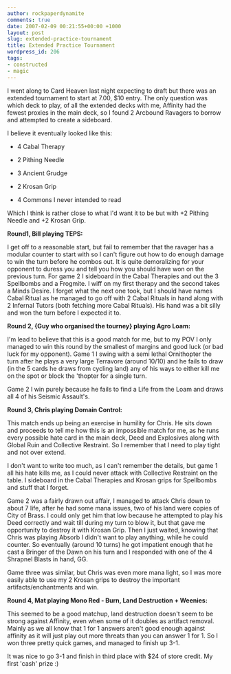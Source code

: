 ```yaml
---
author: rockpaperdynamite
comments: true
date: 2007-02-09 00:21:55+00:00 +1000
layout: post
slug: extended-practice-tournament
title: Extended Practice Tournament
wordpress_id: 206
tags:
- constructed
- magic 
---
```


I went along to Card Heaven last night expecting to draft but there was an extended tournament to start at 7.00, $10 entry. The only question was which deck to play, of all the extended decks with me, Affinity had the fewest proxies in the main deck, so I found 2 Arcbound Ravagers to borrow and attempted to create a sideboard.

I believe it eventually looked like this:
	
  * 4 Cabal Therapy

	
  * 2 Pithing Needle

	
  * 3 Ancient Grudge

	
  * 2 Krosan Grip

	
  * 4 Commons I never intended to read


Which I think is rather close to what I'd want it to be but with +2 Pithing Needle and +2 Krosan Grip.<!-- more -->

**Round1, Bill playing TEPS:**

I get off to a reasonable start, but fail to remember that the ravager has a modular counter to start with so I can't figure out how to do enough damage to win the turn before he combos out. It is quite demoralizing for your opponent to duress you and tell you how you should have won on the previous turn.
For game 2 I sideboard in the Cabal Therapies and out the 3 Spellbombs and a Frogmite. I wiff on my first therapy and the second takes a Minds Desire. I forget what the next one took, but I should have names Cabal Ritual as he managed to go off with 2 Cabal Rituals in hand along with 2 Infernal Tutors (both fetching more Cabal Rituals). His hand was a bit silly and won the turn before I expected it to.

**Round 2, {Guy who organised the tourney} playing Agro Loam:**

I'm lead to believe that this is a good match for me, but to my POV I only managed to win this round by the smallest of margins and good luck (or bad luck for my opponent). Game 1 I swing with a semi lethal Ornithopter the turn after he plays a very large Terravore (around 10/10) and he fails to draw (in the 5 cards he draws from cycling land) any of his ways to either kill me on the spot or block the 'thopter for a single turn.

Game 2 I win purely because he fails to find a Life from the Loam and draws all 4 of his Seismic Assault's.

**Round 3, Chris playing Domain Control:**

This match ends up being an exercise in humility for Chris. He sits down and proceeds to tell me how this is an impossible match for me, as he runs every possible hate card in the main deck, Deed and Explosives along with Global Ruin and Collective Restraint. So I remember that I need to play tight and not over extend.

I don't want to write too much, as I can't remember the details, but game 1 all his hate kills me, as I could never attack with Collective Restraint on the table. I sideboard in the Cabal Therapies and Krosan grips for Spellbombs and stuff that I forget.

Game 2 was a fairly drawn out affair, I managed to attack Chris down to about 7 life, after he had some mana issues, two of his land were copies of City of Brass. I could only get him that low because he attempted to play his Deed correctly and wait till during my turn to blow it, but that gave me opportunity to destroy it with Krosan Grip. Then I just waited, knowing that Chris was playing Absorb I didn't want to play anything, while he could counter. So eventually (around 10 turns) he got impatient enough that he cast a Bringer of the Dawn on his turn and I responded with one of the 4 Shrapnel Blasts in hand, GG.

Game three was similar, but Chris was even more mana light, so I was more easily able to use my 2 Krosan grips to destroy the important artifacts/enchantments and win.

**Round 4, Mat playing Mono Red - Burn, Land Destruction + Weenies:**

This seemed to be a good matchup, land destruction doesn't seem to be strong against Affinity, even when some of it doubles as artifact removal. Mainly as we all know that 1 for 1 answers aren't good enough against affinity as it will just play out more threats than you can answer 1 for 1. So I won three pretty quick games, and managed to finish up 3-1.

It was nice to go 3-1 and finish in third place with $24 of store credit. My first 'cash' prize :)
